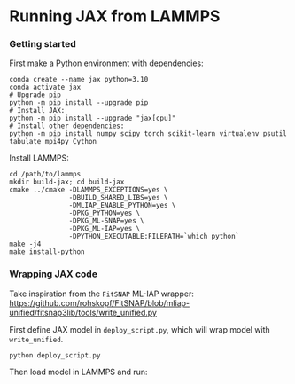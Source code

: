 # Running JAX from LAMMPS

### Getting started

First make a Python environment with dependencies:

    conda create --name jax python=3.10
    conda activate jax
    # Upgrade pip
    python -m pip install --upgrade pip
    # Install JAX:
    python -m pip install --upgrade "jax[cpu]"
    # Install other dependencies:
    python -m pip install numpy scipy torch scikit-learn virtualenv psutil tabulate mpi4py Cython

Install LAMMPS:

    cd /path/to/lammps
    mkdir build-jax; cd build-jax
    cmake ../cmake -DLAMMPS_EXCEPTIONS=yes \
                   -DBUILD_SHARED_LIBS=yes \
                   -DMLIAP_ENABLE_PYTHON=yes \
                   -DPKG_PYTHON=yes \
                   -DPKG_ML-SNAP=yes \
                   -DPKG_ML-IAP=yes \
                   -DPYTHON_EXECUTABLE:FILEPATH=`which python`
    make -j4
    make install-python

### Wrapping JAX code

Take inspiration from the `FitSNAP` ML-IAP wrapper: https://github.com/rohskopf/FitSNAP/blob/mliap-unified/fitsnap3lib/tools/write_unified.py

First define JAX model in `deploy_script.py`, which will wrap model with `write_unified`.

    python deploy_script.py

Then load model in LAMMPS and run:
